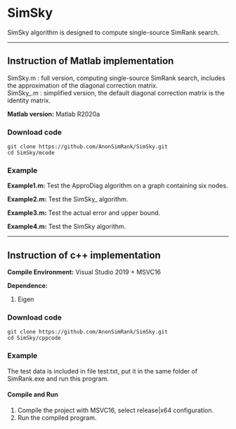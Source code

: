 # SimSky

SimSky algorithm is designed to compute single-source SimRank search.

---

## Instruction of Matlab implementation

SimSky.m : full version, computing single-source SimRank search, includes the approximation of the diagonal correction matrix.   
SimSky_.m : simplified version, the default diagonal correction matrix is the identity matrix. 


**Matlab version:** Matlab R2020a

### Download code

```
git clone https://github.com/AnonSimRank/SimSky.git
cd SimSky/mcode
```

### Example

**Example1.m:** Test the ApproDiag algorithm on a graph containing six nodes.

**Example2.m:** Test the SimSky_ algorithm.

**Example3.m:** Test the actual error and upper bound.

**Example4.m:** Test the SimSky algorithm.

---

## Instruction of c++ implementation

**Compile Environment:** Visual Studio 2019 + MSVC16

**Dependence:**

   1. Eigen 

### Download code

```
git clone https://github.com/AnonSimRank/SimSky.git
cd SimSky/cppcode
```

### Example

The test data is included in file test.txt, put it in the same folder of SimRank.exe and run this program.

#### Compile and Run

1. Compile the project with MSVC16, select release|x64 configuration.  
2. Run the compiled program.  
